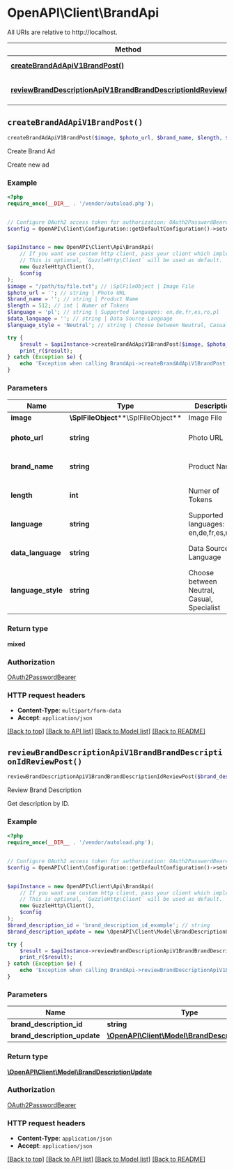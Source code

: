 # OpenAPI\Client\BrandApi

All URIs are relative to http://localhost.

Method | HTTP request | Description
------------- | ------------- | -------------
[**createBrandAdApiV1BrandPost()**](BrandApi.md#createBrandAdApiV1BrandPost) | **POST** /api/v1/brand/ | Create Brand Ad
[**reviewBrandDescriptionApiV1BrandBrandDescriptionIdReviewPost()**](BrandApi.md#reviewBrandDescriptionApiV1BrandBrandDescriptionIdReviewPost) | **POST** /api/v1/brand/{brand_description_id}/review | Review Brand Description


## `createBrandAdApiV1BrandPost()`

```php
createBrandAdApiV1BrandPost($image, $photo_url, $brand_name, $length, $language, $data_language, $language_style): mixed
```

Create Brand Ad

Create new ad

### Example

```php
<?php
require_once(__DIR__ . '/vendor/autoload.php');


// Configure OAuth2 access token for authorization: OAuth2PasswordBearer
$config = OpenAPI\Client\Configuration::getDefaultConfiguration()->setAccessToken('YOUR_ACCESS_TOKEN');


$apiInstance = new OpenAPI\Client\Api\BrandApi(
    // If you want use custom http client, pass your client which implements `GuzzleHttp\ClientInterface`.
    // This is optional, `GuzzleHttp\Client` will be used as default.
    new GuzzleHttp\Client(),
    $config
);
$image = "/path/to/file.txt"; // \SplFileObject | Image File
$photo_url = ''; // string | Photo URL
$brand_name = ''; // string | Product Name
$length = 512; // int | Numer of Tokens
$language = 'pl'; // string | Supported languages: en,de,fr,es,ro,pl
$data_language = ''; // string | Data Source Language
$language_style = 'Neutral'; // string | Choose between Neutral, Casual, Specialist

try {
    $result = $apiInstance->createBrandAdApiV1BrandPost($image, $photo_url, $brand_name, $length, $language, $data_language, $language_style);
    print_r($result);
} catch (Exception $e) {
    echo 'Exception when calling BrandApi->createBrandAdApiV1BrandPost: ', $e->getMessage(), PHP_EOL;
}
```

### Parameters

Name | Type | Description  | Notes
------------- | ------------- | ------------- | -------------
 **image** | **\SplFileObject****\SplFileObject**| Image File | [optional]
 **photo_url** | **string**| Photo URL | [optional] [default to &#39;&#39;]
 **brand_name** | **string**| Product Name | [optional] [default to &#39;&#39;]
 **length** | **int**| Numer of Tokens | [optional] [default to 512]
 **language** | **string**| Supported languages: en,de,fr,es,ro,pl | [optional] [default to &#39;pl&#39;]
 **data_language** | **string**| Data Source Language | [optional] [default to &#39;&#39;]
 **language_style** | **string**| Choose between Neutral, Casual, Specialist | [optional] [default to &#39;Neutral&#39;]

### Return type

**mixed**

### Authorization

[OAuth2PasswordBearer](../../README.md#OAuth2PasswordBearer)

### HTTP request headers

- **Content-Type**: `multipart/form-data`
- **Accept**: `application/json`

[[Back to top]](#) [[Back to API list]](../../README.md#endpoints)
[[Back to Model list]](../../README.md#models)
[[Back to README]](../../README.md)

## `reviewBrandDescriptionApiV1BrandBrandDescriptionIdReviewPost()`

```php
reviewBrandDescriptionApiV1BrandBrandDescriptionIdReviewPost($brand_description_id, $brand_description_update): \OpenAPI\Client\Model\BrandDescriptionUpdate
```

Review Brand Description

Get description by ID.

### Example

```php
<?php
require_once(__DIR__ . '/vendor/autoload.php');


// Configure OAuth2 access token for authorization: OAuth2PasswordBearer
$config = OpenAPI\Client\Configuration::getDefaultConfiguration()->setAccessToken('YOUR_ACCESS_TOKEN');


$apiInstance = new OpenAPI\Client\Api\BrandApi(
    // If you want use custom http client, pass your client which implements `GuzzleHttp\ClientInterface`.
    // This is optional, `GuzzleHttp\Client` will be used as default.
    new GuzzleHttp\Client(),
    $config
);
$brand_description_id = 'brand_description_id_example'; // string
$brand_description_update = new \OpenAPI\Client\Model\BrandDescriptionUpdate(); // \OpenAPI\Client\Model\BrandDescriptionUpdate

try {
    $result = $apiInstance->reviewBrandDescriptionApiV1BrandBrandDescriptionIdReviewPost($brand_description_id, $brand_description_update);
    print_r($result);
} catch (Exception $e) {
    echo 'Exception when calling BrandApi->reviewBrandDescriptionApiV1BrandBrandDescriptionIdReviewPost: ', $e->getMessage(), PHP_EOL;
}
```

### Parameters

Name | Type | Description  | Notes
------------- | ------------- | ------------- | -------------
 **brand_description_id** | **string**|  |
 **brand_description_update** | [**\OpenAPI\Client\Model\BrandDescriptionUpdate**](../Model/BrandDescriptionUpdate.md)|  |

### Return type

[**\OpenAPI\Client\Model\BrandDescriptionUpdate**](../Model/BrandDescriptionUpdate.md)

### Authorization

[OAuth2PasswordBearer](../../README.md#OAuth2PasswordBearer)

### HTTP request headers

- **Content-Type**: `application/json`
- **Accept**: `application/json`

[[Back to top]](#) [[Back to API list]](../../README.md#endpoints)
[[Back to Model list]](../../README.md#models)
[[Back to README]](../../README.md)
